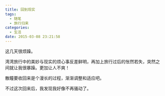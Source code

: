 ```yaml
---
title: 回到现实
tags:
  - 随笔
  - 旅行归来
categories:
  - 生活
date: 2015-03-08 23:21:58
---
```

这几天很烦躁。

湾湾旅行中的美妙与现实的烦心事反差鲜明，再加上旅行过后的怅然若失，突然之间就让我很暴躁。更加让人不爽！

散瞳要收回来是个漫长的过程，渐渐调整和适应吧。

不过这次回来后，我发现我好像不再骚动了。

<!--more-->
